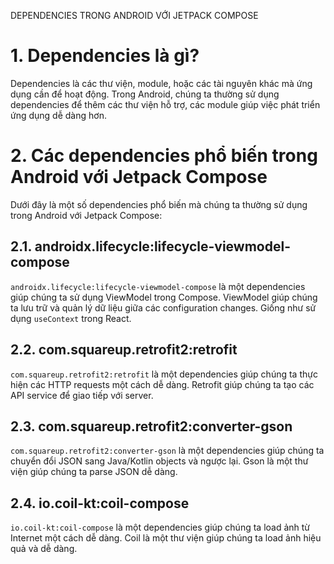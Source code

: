 DEPENDENCIES TRONG ANDROID VỚI JETPACK COMPOSE

# 1. Dependencies là gì?

Dependencies là các thư viện, module, hoặc các tài nguyên khác mà ứng dụng cần để hoạt động. Trong
Android, chúng ta thường sử dụng dependencies để thêm các thư viện hỗ trợ, các module giúp việc phát
triển ứng dụng dễ dàng hơn.

# 2. Các dependencies phổ biến trong Android với Jetpack Compose

Dưới đây là một số dependencies phổ biến mà chúng ta thường sử dụng trong Android với Jetpack
Compose:

## 2.1. androidx.lifecycle:lifecycle-viewmodel-compose

`androidx.lifecycle:lifecycle-viewmodel-compose` là một dependencies giúp chúng ta sử dụng ViewModel
trong Compose. ViewModel giúp chúng ta lưu trữ và quản lý dữ liệu giữa các configuration changes.
Giống như sử dụng `useContext` trong React.

## 2.2. com.squareup.retrofit2:retrofit

`com.squareup.retrofit2:retrofit` là một dependencies giúp chúng ta thực hiện các HTTP requests một
cách dễ dàng. Retrofit giúp chúng ta tạo các API service để giao tiếp với server.

## 2.3. com.squareup.retrofit2:converter-gson

`com.squareup.retrofit2:converter-gson` là một dependencies giúp chúng ta chuyển đổi JSON sang
Java/Kotlin objects và ngược lại. Gson là một thư viện giúp chúng ta parse JSON dễ dàng.

## 2.4. io.coil-kt:coil-compose

`io.coil-kt:coil-compose` là một dependencies giúp chúng ta load ảnh từ Internet một cách dễ dàng.
Coil là một thư viện giúp chúng ta load ảnh hiệu quả và dễ dàng.